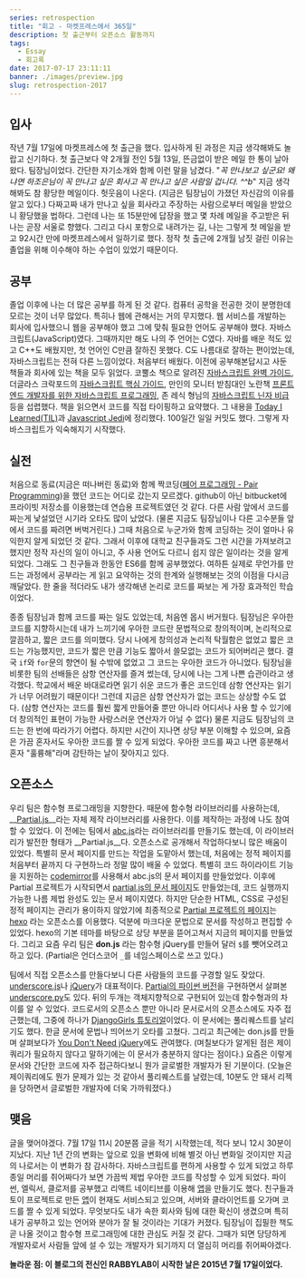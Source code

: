 ```yaml
---
series: retrospection
title: "회고 - 마켓프레스에서 365일"
description: 첫 출근부터 오픈소스 활동까지
tags:
  - Essay
  - 회고록
date: 2017-07-17 23:11:11
banner: ./images/preview.jpg
slug: retrospection-2017
---
```


## 입사
작년 7월 17일에 마켓프레스에 첫 출근을 했다. 입사하게 된 과정은 지금 생각해봐도 놀랍고 신기하다. 첫 출근보다 약 2개월 전인 5월 13일, 뜬금없이 받은 메일 한 통이 날아왔다. 팀장님이었다. 간단한 자기소개와 함께 이런 말을 남겼다. "_꼭 만나보고 싶군요! 왜냐면 하조은님이 꼭 만나고 싶은 회사고 꼭 만나고 싶은 사람일 겁니다. ^^b_" 지금 생각해봐도 참 황당한 메일이다. 헛웃음이 나온다. (지금은 팀장님이 가졌던 자신감의 이유를 알고 있다.) 다짜고짜 내가 만나고 싶을 회사라고 주장하는 사람으로부터 메일을 받았으니 황당했을 법하다. 그런데 나는 또 15분만에 답장을 했고 몇 차례 메일을 주고받은 뒤 나는 곧장 서울로 향했다. 그리고 다시 포항으로 내려가는 길, 나는 그렇게 첫 메일을 받고 92시간 만에 마켓프레스에서 일하기로 했다. 정작 첫 출근에 2개월 남짓 걸린 이유는 졸업을 위해 이수해야 하는 수업이 있었기 때문이다.

## 공부
졸업 이후에 나는 더 많은 공부를 하게 된 것 같다. 컴퓨터 공학을 전공한 것이 분명한데 모르는 것이 너무 많았다. 특히나 웹에 관해서는 거의 무지했다. 웹 서비스를 개발하는 회사에 입사했으니 웹을 공부해야 했고 그에 맞춰 필요한 언어도 공부해야 했다. 자바스크립트(JavaScript)였다. 그때까지만 해도 나의 주 언어는 C였다. 자바를 배운 적도 있고 C++도 배웠지만, 첫 언어인 C만큼 잘하진 못했다. C도 나름대로 잘하는 편이었는데, 자바스크립트는 전혀 다른 느낌이었다. 처음부터 배웠다. 이전에 공부해본답시고 사둔 책들과 회사에 있는 책을 모두 읽었다. 코뿔소 책으로 알려진 [자바스크립트 완벽 가이드](http://book.naver.com/bookdb/book_detail.nhn?bid=4561033), 더글라스 크락포드의 [자바스크립트 핵심 가이드](http://book.naver.com/bookdb/book_detail.nhn?bid=4774270), 만인의 모니터 받침대인 노란책 [프론트엔드 개발자를 위한 자바스크립트 프로그래밍](http://book.naver.com/bookdb/book_detail.nhn?bid=7204207), 존 레식 형님의 [자바스크립트 닌자 비급](http://book.naver.com/bookdb/book_detail.nhn?bid=7466145) 등을 섭렵했다. 책을 읽으면서 코드를 직접 타이핑하고 요약했다. 그 내용을 [Today I Learned(TIL)](https://github.com/hajoeun/TIL)과 [Javascript Jedi](https://github.com/hajoeun/javascript-jedi)에 정리했다. 100일간 일일 커밋도 했다. 그렇게 자바스크립트가 익숙해지기 시작했다.

## 실전
처음으로 동료(지금은 떠나버린 동료)와 함께 짝코딩([페어 프로그래밍 - Pair Programming](https://en.wikipedia.org/wiki/Pair_programming))을 했던 코드는 어디로 갔는지 모르겠다. github이 아닌 bitbucket에 프라이빗 저장소를 이용했는데 연습용 프로젝트였던 것 같다. 다른 사람 앞에서 코드를 짜는게 낯설었던 시기라 오타도 많이 났었다. (물론 지금도 팀장님이나 다른 고수분들 앞에서 코드를 짜려면 버벅거린다.) 그때 처음으로 누군가와 함께 코딩하는 것이 얼마나 유익한지 알게 되었던 것 같다. 그래서 이후에 대학교 친구들과도 그런 시간을 가져보려고 했지만 정작 자신의 일이 아니고, 주 사용 언어도 다르니 쉽지 않은 일이라는 것을 알게 되었다. 그래도 그 친구들과 한동안 ES6를 함께 공부했었다. 여하튼 실제로 무언가를 만드는 과정에서 공부라는 게 읽고 요약하는 것의 한계와 실행해보는 것의 이점을 다시금 깨달았다. 한 줄을 적더라도 내가 생각해낸 논리로 코드를 짜보는 게 가장 효과적인 학습이었다.

종종 팀장님과 함께 코드를 짜는 일도 있었는데, 처음엔 몹시 버거웠다. 팀장님은 우아한 코드를 지향하시는데 내가 느끼기에 우아한 코드란 문법적으로 창의적이며, 논리적으로 깔끔하고, 짧은 코드를 의미했다. 당시 나에게 창의성과 논리적 탁월함은 없었고 짧은 코드는 가능했지만, 코드가 짧은 만큼 기능도 짧아서 쓸모없는 코드가 되어버리곤 했다. 결국 `if`와 `for`문의 향연이 될 수밖에 없었고 그 코드는 우아한 코드가 아니었다. 팀장님을 비롯한 팀의 선배들은 삼항 연산자를 즐겨 썼는데, 당시에 나는 그게 나쁜 습관이라고 생각했다. 학교에서 배운 바대로라면 읽기 쉬운 코드가 좋은 코드인데 삼항 연산자는 읽기가 너무 어려웠기 때문이다! 그런데 지금은 삼항 연산자가 없는 코드는 상상할 수도 없다. (삼항 연산자는 코드를 훨씬 짧게 만들어줄 뿐만 아니라 어디서나 사용 할 수 있기에 더 창의적인 표현이 가능한 사랑스러운 연산자가 아닐 수 없다) 물론 지금도 팀장님의 코드는 한 번에 따라가기 어렵다. 하지만 시간이 지나면 상당 부분 이해할 수 있으며, 요즘은 가끔 혼자서도 우아한 코드를 짤 수 있게 되었다. 우아한 코드를 짜고 나면 흥분해서 혼자 "훌륭해"라며 감탄하는 날이 잦아지고 있다.

## 오픈소스
우리 팀은 함수형 프로그래밍을 지향한다. 때문에 함수형 라이브러리를 사용하는데, __[Partial.js](https://github.com/marpple/partial.js)__라는 자체 제작 라이브러리를 사용한다. 이를 제작하는 과정에 나도 참여할 수 있었다. 이 전에는 팀에서 [abc.js](https://github.com/hajoeun/abc-functional-javascript)라는 라이브러리를 만들기도 했는데, 이 라이브러리가 발전한 형태가 __Partial.js__다. 오픈소스로 공개해서 작업하다보니 많은 배움이 있었다. 특별히 문서 페이지를 만드는 작업을 도맡아서 했는데, 처음에는 정적 페이지를 처음부터 끝까지 다 구현하느라 정말 많이 배울 수 있었다. 특별히 코드 하이라이트 기능을 지원하는 [codemirror](https://codemirror.net/)를 사용해서 abc.js의 문서 페이지를 만들었었다. 이후에 Partial 프로젝트가 시작되면서 [partial.js의 문서 페이지](https://marpple.github.io/partial.js/docs/)도 만들었는데, 코드 실행까지 가능한 나름 제법 완성도 있는 문서 페이지였다. 하지만 단순한 HTML, CSS로 구성된 정적 페이지는 관리가 용이하지 않았기에 최종적으로 [Partial 프로젝트의 페이지](https://marpple.github.io/partial.js/)는 [hexo](https://hexo.io/) 라는 오픈소스를 이용했다. 덕분에 마크다운 문법으로 문서를 작성하고 편집할 수 있었다. hexo의 기본 테마를 바탕으로 상당 부분을 뜯어고쳐서 지금의 페이지를 만들었다. 그리고 요즘 우리 팀은 __don.js__ 라는 함수형 jQuery를 만들어 달러 `$`를 뺏어오려고 하고 있다. (Partial은 언더스코어 `_`를 네임스페이스로 쓰고 있다.)

팀에서 직접 오픈소스를 만들다보니 다른 사람들의 코드를 구경할 일도 잦았다. [underscore.js](http://underscorejs.org/)나 [jQuery](http://jquery.com/)가 대표적이다. [Partial의 파이썬 버전](https://github.com/marpple/partial.py)을 구현하면서 살펴본 [underscore.py](https://github.com/serkanyersen/underscore.py)도 있다. 뒤의 두개는 객체지향적으로 구현되어 있는데 함수형과의 차이를 알 수 있었다. 코드로서의 오픈소스 뿐만 아니라 문서로서의 오픈소스에도 자주 접근했는데, 그중에 하나가 [DjangoGirls 튜토리얼](https://github.com/DjangoGirls/tutorial)이었다. 이 문서에는 풀리퀘스트를 날리기도 했다. 한글 문서에 문법나 띄어쓰기 오타를 고쳤다. 그리고 최근에는 don.js를 만들며 살펴보다가 [You Don't Need jQuery](https://github.com/oneuijs/You-Dont-Need-jQuery)에도 관여했다. (며칠보다가 알게된 점은 제이쿼리가 필요하지 않다고 말하기에는 이 문서가 충분하지 않다는 점이다.) 요즘은 이렇게 문서와 간단한 코드에 자주 접근하다보니 뭔가 글로벌한 개발자가 된 기분이다. (오늘은 제이쿼리에도 뭔가 문제가 있는 것 같아서 풀리퀘스트를 날렸는데, 10분도 안 돼서 리젝을 당하면서 글로벌한 개발자에 더욱 가까워졌다.)

## 맺음
글을 맺어야겠다. 7월 17일 11시 20분쯤 글을 적기 시작했는데, 적다 보니 12시 30분이 지났다. 지난 1년 간의 변화는 앞으로 있을 변화에 비해 별것 아닌 변화일 것이지만 지금의 나로서는 이 변화가 참 감사하다. 자바스크립트를 편하게 사용할 수 있게 되었고 하루종일 머리를 쥐어짜다가 보면 가끔씩 제법 우아한 코드를 작성할 수 있게 되었다. 파이썬, 엘릭서, 클로저를 공부했고 리액트 네이티브를 이용해 [앱](https://itunes.apple.com/kr/app/%EB%A7%88%ED%94%8C/id1196659118?mt=8)을 만들기도 했다. 친구들과 토이 프로젝트로 만든 [앱](https://itunes.apple.com/us/app/%EC%8B%9C%EC%9D%8C/id1209933766?mt=8)이 현재도 서비스되고 있으며, 서버와 클라이언트를 오가며 코드를 짤 수 있게 되었다. 무엇보다도 내가 속한 회사와 팀에 대한 확신이 생겼으며 특히 내가 공부하고 있는 언어와 분야가 잘 될 것이라는 기대가 커졌다. 팀장님이 집필한 책도 곧 나올 것이고 함수형 프로그래밍에 대한 관심도 커질 것 같다. 그때가 되면 당당하게 개발자로서 사람들 앞에 설 수 있는 개발자가 되기까지 더 열심히 머리를 쥐어짜야겠다.

__놀라운 점: 이 블로그의 전신인 RABBYLAB이 시작한 날은 2015년 7월 17일이었다.__
